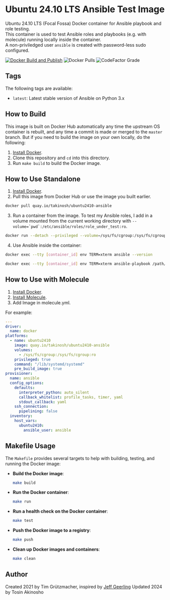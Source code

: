 # Ubuntu 24.10 LTS Ansible Test Image

Ubuntu 24.10 LTS (Focal Fossa) Docker container for Ansible playbook and role testing.  
This container is used to test Ansible roles and playbooks (e.g. with molecule) running locally inside the container.  
A non-priviledged user `ansible` is created with password-less sudo configured.

[![Docker Build and Publish](https://github.com/tosin2013/docker-ubuntu2410-ansible/actions/workflows/ci.yml/badge.svg)](https://github.com/tosin2013/docker-ubuntu2410-ansible/actions/workflows/ci.yml) ![Docker Pulls](https://img.shields.io/docker/pulls/tosin2013/ubuntu2410-ansible) ![CodeFactor Grade](https://img.shields.io/codefactor/grade/github/tosin2013/docker-ubuntu2410-ansible/main)

## Tags

The following tags are available:

  - `latest`: Latest stable version of Ansible on Python 3.x

## How to Build

This image is built on Docker Hub automatically any time the upstream OS container is rebuilt, and any time a commit is made or merged to the `master` branch. But if you need to build the image on your own locally, do the following:

  1. [Install Docker](https://docs.docker.com/engine/installation/).
  2. Clone this repository and `cd` into this directory.
  3. Run `make build` to build the Docker image.

## How to Use Standalone

  1. [Install Docker](https://docs.docker.com/engine/installation/).
  2. Pull this image from Docker Hub or use the image you built earlier.
  ```bash
  docker pull quay.io/takinosh/ubuntu2410-ansible
  ```
  3. Run a container from the image. To test my Ansible roles, I add in a volume mounted from the current working directory with ``--volume=`pwd`:/etc/ansible/roles/role_under_test:ro``.
  ```bash
  docker run --detach --privileged --volume=/sys/fs/cgroup:/sys/fs/cgroup:ro quay.io/takinosh/ubuntu2410-ansible
  ``` 
  4. Use Ansible inside the container:
  ```bash
  docker exec --tty [container_id] env TERM=xterm ansible --version
  ```
  ```bash
  docker exec --tty [container_id] env TERM=xterm ansible-playbook /path/to/ansible/playbook.yml
  ```

## How to Use with Molecule

  1. [Install Docker](https://docs.docker.com/engine/installation/).
  2. [Install Molecule](https://molecule.readthedocs.io/en/latest/installation.html).
  3. Add Image in molecule.yml.

For example:
```yaml
---
driver:
  name: docker
platforms:
  - name: ubuntu2410
    image: quay.io/takinosh/ubuntu2410-ansible
    volumes:
      - /sys/fs/cgroup:/sys/fs/cgroup:ro
    privileged: true
    command: "/lib/systemd/systemd"
    pre_build_image: true
provisioner:
  name: ansible
  config_options:
    defaults:
      interpreter_python: auto_silent
      callback_whitelist: profile_tasks, timer, yaml
      stdout_callback: yaml
    ssh_connection:
      pipelining: false
  inventory:
    host_vars:
      ubuntu2410:
        ansible_user: ansible
```

## Makefile Usage

The `Makefile` provides several targets to help with building, testing, and running the Docker image:

- **Build the Docker image**:
  ```bash
  make build
  ```

- **Run the Docker container**:
  ```bash
  make run
  ```

- **Run a health check on the Docker container**:
  ```bash
  make test
  ```

- **Push the Docker image to a registry**:
  ```bash
  make push
  ```

- **Clean up Docker images and containers**:
  ```bash
  make clean
  ```

## Author

Created 2021 by Tim Grützmacher, inspired by [Jeff Geerling](https://www.jeffgeerling.com/)
Updated 2024 by Tosin Akinosho
